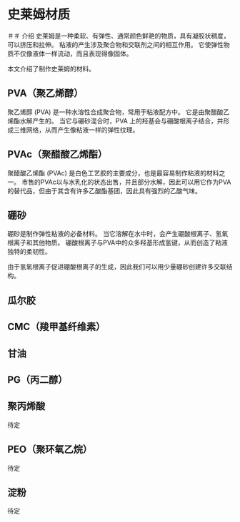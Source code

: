 # 史莱姆材质
＃＃ 介绍
史莱姆是一种柔软、有弹性、通常颜色鲜艳的物质，具有凝胶状稠度，可以挤压和拉伸。
粘液的产生涉及聚合物和交联剂之间的相互作用。
它使弹性物质不仅像液体一样流动，而且表现得像固体。

本文介绍了制作史莱姆的材料。

## PVA（聚乙烯醇）
聚乙烯醇 (PVA) 是一种水溶性合成聚合物，常用于粘液配方中。
它是由聚醋酸乙烯酯水解产生的。
当它与硼砂混合时，PVA 上的羟基会与硼酸根离子结合，并形成三维网络，从而产生像粘液一样的弹性纹理。

## PVAc（聚醋酸乙烯酯）
聚醋酸乙烯酯 (PVAc) 是白色工艺胶的主要成分，也是最容易制作粘液的材料之一。
市售的PVAc以与水乳化的状态出售，并且部分水解，因此可以用它作为PVA的替代品，但由于其含有许多乙酸酯基团，因此具有强烈的乙酸气味。

## 硼砂
硼砂是制作弹性粘液的必备材料。
当它溶解在水中时，会产生硼酸根离子、氢氧根离子和其他物质。
硼酸根离子与PVA中的众多羟基形成氢键，从而创造了粘液独特的柔韧性。

由于氢氧根离子促进硼酸根离子的生成，因此我们可以用少量硼砂创建许多交联结构。

## 瓜尔胶

## CMC（羧甲基纤维素）

## 甘油

## PG（丙二醇）


## 聚丙烯酸
待定

## PEO（聚环氧乙烷）
待定

## 淀粉
待定